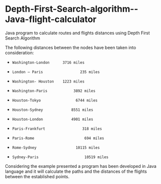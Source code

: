 # Depth-First-Search-algorithm--Java-flight-calculator
Java program to calculate routes and flights distances using Depth First Search Algorithm

The following distances between the nodes have been taken into consideration:

-     Washington-London      3716 miles
-     London – Paris                 235 miles
-     Washington- Houston    1223 miles
-     Washington-Paris            3892 miles
-     Houston-Tokyo                6744 miles
-     Houston-Sydney             8551 miles
-     Houston-London             4901 miles
-     Paris-Frankfurt                 318 miles
-     Paris-Rome                       694 miles
-     Rome-Sydney                  10115 miles
-     Sydney-Paris                     10519 miles

Considering the example presented a program has been developed in Java language and it will calculate the paths and the distances of the flights between the established points.

